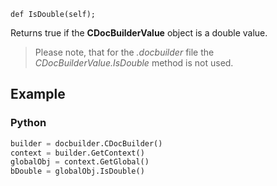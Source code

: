 `def IsDouble(self);`

Returns true if the **CDocBuilderValue** object is a double value.

> Please note, that for the *.docbuilder* file the *CDocBuilderValue.IsDouble* method is not used.

## Example

### Python

``` py
builder = docbuilder.CDocBuilder()
context = builder.GetContext()
globalObj = context.GetGlobal()
bDouble = globalObj.IsDouble()
```

